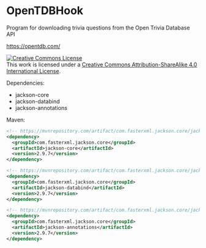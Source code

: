 # OpenTDBHook
Program for downloading trivia questions from the Open Trivia Database API

https://opentdb.com/

<a rel="license" href="http://creativecommons.org/licenses/by-sa/4.0/"><img alt="Creative Commons License" style="border-width:0" src="https://i.creativecommons.org/l/by-sa/4.0/80x15.png" /></a><br />This work is licensed under a <a rel="license" href="http://creativecommons.org/licenses/by-sa/4.0/">Creative Commons Attribution-ShareAlike 4.0 International License</a>.

Dependencies:
- jackson-core
- jackson-databind
- jackson-annotations

Maven:
```xml
<!-- https://mvnrepository.com/artifact/com.fasterxml.jackson.core/jackson-core -->
<dependency> 
  <groupId>com.fasterxml.jackson.core</groupId>
  <artifactId>jackson-core</artifactId>
  <version>2.9.7</version>
</dependency>
```
```xml
<!-- https://mvnrepository.com/artifact/com.fasterxml.jackson.core/jackson-databind -->
<dependency>
  <groupId>com.fasterxml.jackson.core</groupId>
  <artifactId>jackson-databind</artifactId>
  <version>2.9.7</version>
</dependency>
```
```xml
<!-- https://mvnrepository.com/artifact/com.fasterxml.jackson.core/jackson-annotations -->
<dependency>
  <groupId>com.fasterxml.jackson.core</groupId>
  <artifactId>jackson-annotations</artifactId>
  <version>2.9.7</version>
</dependency>
```
